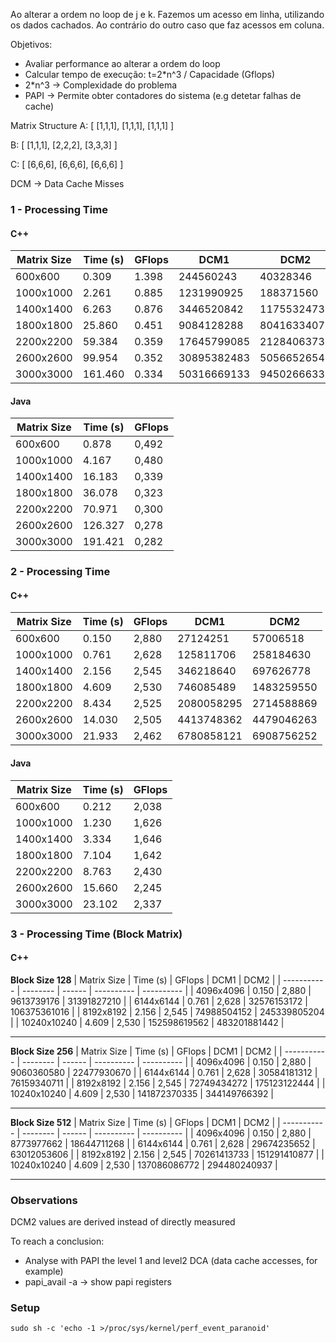 Ao alterar a ordem no loop de j e k. Fazemos um acesso em linha, utilizando os dados cachados. Ao contrário do outro caso que faz acessos em coluna.

Objetivos:

- Avaliar performance ao alterar a ordem do loop
- Calcular tempo de execução: t=2\*n^3 / Capacidade (Gflops)
- 2\*n^3 -> Complexidade do problema
- PAPI -> Permite obter contadores do sistema (e.g detetar falhas de cache)

Matrix Structure
A: [
[1,1,1],
[1,1,1],
[1,1,1]
]

B: [
[1,1,1],
[2,2,2],
[3,3,3]
]

C: [
[6,6,6],
[6,6,6],
[6,6,6]
]

DCM -> Data Cache Misses

### 1 - Processing Time

#### C++

| Matrix Size | Time (s) | GFlops | DCM1        | DCM2        | DCH2        | DCM2(%) |
| ----------- | -------- | ------ | ----------- | ----------- | ----------- | ------- |
| 600x600     | 0.309    | 1.398  | 244560243   | 40328346    | 218674532   | 15.57   |
| 1000x1000   | 2.261    | 0.885  | 1231990925  | 188371560   | 1122273438  | 14.37   |
| 1400x1400   | 6.263    | 0.876  | 3446520842  | 1175532473  | 3141250631  | 27.23   |
| 1800x1800   | 25.860   | 0.451  | 9084128288  | 8041633407  | 8443900646  | 48.78   |
| 2200x2200   | 59.384   | 0.359  | 17645799085 | 21284063736 | 16424558476 | 56.44   |
| 2600x2600   | 99.954   | 0.352  | 30895382483 | 50566526545 | 28768207797 | 63.74   |
| 3000x3000   | 161.460  | 0.334  | 50316669133 | 94502666331 | 46804265330 | 66.88   |

#### Java

| Matrix Size | Time (s) | GFlops |
| ----------- | -------- | ------ |
| 600x600     | 0.878    | 0,492  |
| 1000x1000   | 4.167    | 0,480  |
| 1400x1400   | 16.183   | 0,339  |
| 1800x1800   | 36.078   | 0,323  |
| 2200x2200   | 70.971   | 0,300  |
| 2600x2600   | 126.327  | 0,278  |
| 3000x3000   | 191.421  | 0,282  |

### 2 - Processing Time

#### C++

| Matrix Size | Time (s) | GFlops | DCM1       | DCM2       |
| ----------- | -------- | ------ | ---------- | ---------- |
| 600x600     | 0.150    | 2,880  | 27124251   | 57006518   |
| 1000x1000   | 0.761    | 2,628  | 125811706  | 258184630  |
| 1400x1400   | 2.156    | 2,545  | 346218640  | 697626778  |
| 1800x1800   | 4.609    | 2,530  | 746085489  | 1483259550 |
| 2200x2200   | 8.434    | 2,525  | 2080058295 | 2714588869 |
| 2600x2600   | 14.030   | 2,505  | 4413748362 | 4479046263 |
| 3000x3000   | 21.933   | 2,462  | 6780858121 | 6908756252 |

#### Java

| Matrix Size | Time (s) | GFlops |
| ----------- | -------- | ------ |
| 600x600     | 0.212    | 2,038  |
| 1000x1000   | 1.230    | 1,626  |
| 1400x1400   | 3.334    | 1,646  |
| 1800x1800   | 7.104    | 1,642  |
| 2200x2200   | 8.763    | 2,430  |
| 2600x2600   | 15.660   | 2,245  |
| 3000x3000   | 23.102   | 2,337  |

### 3 - Processing Time (Block Matrix)

#### C++

**Block Size 128**
| Matrix Size | Time (s) | GFlops | DCM1 | DCM2 |
| ----------- | -------- | ------ | ---------- | ---------- |
| 4096x4096 | 0.150 | 2,880 | 9613739176 | 31391827210 |
| 6144x6144 | 0.761 | 2,628 | 32576153172 | 106375361016 |
| 8192x8192 | 2.156 | 2,545 | 74988504152 | 245339805204 |
| 10240x10240 | 4.609 | 2,530 | 152598619562 | 483201881442 |

---

**Block Size 256**
| Matrix Size | Time (s) | GFlops | DCM1 | DCM2 |
| ----------- | -------- | ------ | ---------- | ---------- |
| 4096x4096 | 0.150 | 2,880 | 9060360580 | 22477930670 |
| 6144x6144 | 0.761 | 2,628 | 30584181312 | 76159340711 |
| 8192x8192 | 2.156 | 2,545 | 72749434272 | 175123122444 |
| 10240x10240 | 4.609 | 2,530 | 141872370335 | 344149766392 |

---

**Block Size 512**
| Matrix Size | Time (s) | GFlops | DCM1 | DCM2 |
| ----------- | -------- | ------ | ---------- | ---------- |
| 4096x4096 | 0.150 | 2,880 | 8773977662 | 18644711268 |
| 6144x6144 | 0.761 | 2,628 | 29674235652 | 63012053606 |
| 8192x8192 | 2.156 | 2,545 | 70261413733 | 151291410877 |
| 10240x10240 | 4.609 | 2,530 | 137086086772 | 294480240937 |

---

### Observations

DCM2 values are derived instead of directly measured

To reach a conclusion:

- Analyse with PAPI the level 1 and level2 DCA (data cache accesses, for example)
- papi_avail -a -> show papi registers

### Setup

`sudo sh -c 'echo -1 >/proc/sys/kernel/perf_event_paranoid'`
